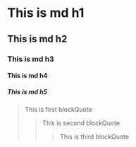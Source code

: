 # This is md h1

## This is md h2

### This is md h3

#### This is md h4

##### This is md h5

> This is first blockQuote
>
> > This is second blockQuote
> >
> > > This is third blockQuote
